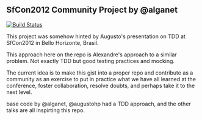 SfCon2012 Community Project by @alganet
---------------------------------------

[![Build Status](https://secure.travis-ci.org/cordoval/TodoList.png?branch=master)](http://travis-ci.org/cordoval/TodoList)

This project was somehow hinted by Augusto's presentation on TDD at SfCon2012 in Bello Horizonte, Brasil.

This approach here on the repo is Alexandre's approach to a similar problem. Not exactly TDD but good testing practices
and mocking.

The current idea is to make this gist into a proper repo and contribute as a community as an exercise to put in practice
what we have all learned at the conference, foster collaboration, resolve doubts, and perhaps take it to the next level.

base code by @alganet, @augustohp had a TDD approach, and the other talks are all inspirting this repo.